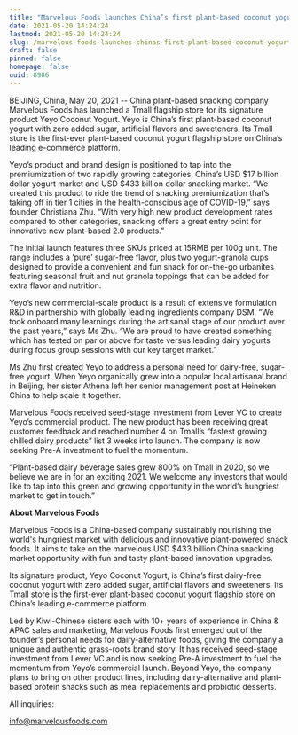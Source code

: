 ```yaml
---
title: "Marvelous Foods launches China’s first plant-based coconut yogurt store on Tmall"
date: 2021-05-20 14:24:24
lastmod: 2021-05-20 14:24:24
slug: /marvelous-foods-launches-chinas-first-plant-based-coconut-yogurt-store-tmall
draft: false
pinned: false
homepage: false
uuid: 8986
---
```

<p>BEIJING, China, May 20, 2021 -- China plant-based snacking company Marvelous Foods has launched a Tmall flagship store for its signature product Yeyo Coconut Yogurt. Yeyo is China’s first plant-based coconut yogurt with zero added sugar, artificial flavors and sweeteners. Its Tmall store is the first-ever plant-based coconut yogurt flagship store on China’s leading e-commerce platform.</p>
<p>Yeyo’s product and brand design is positioned to tap into the premiumization of two rapidly growing categories, China’s USD $17 billion dollar yogurt market and USD $433 billion dollar snacking market. “We created this product to ride the trend of snacking premiumization that’s taking off in tier 1 cities in the health-conscious age of COVID-19,” says founder Christiana Zhu. “With very high new product development rates compared to other categories, snacking offers a great entry point for innovative new plant-based 2.0 products.”</p>
<p>The initial launch features three SKUs priced at 15RMB per 100g unit. The range includes a ‘pure’ sugar-free flavor, plus two yogurt-granola cups designed to provide a convenient and fun snack for on-the-go urbanites featuring seasonal fruit and nut granola toppings that can be added for extra flavor and nutrition.</p>
<p>Yeyo’s new commercial-scale product is a result of extensive formulation R&D in partnership with globally leading ingredients company DSM. “We took onboard many learnings during the artisanal stage of our product over the past years,” says Ms Zhu. “We are proud to have created something which has tested on par or above for taste versus leading dairy yogurts during focus group sessions with our key target market.”</p>
<p>Ms Zhu first created Yeyo to address a personal need for dairy-free, sugar-free yogurt. When Yeyo organically grew into a popular local artisanal brand in Beijing, her sister Athena left her senior management post at Heineken China to help scale it together.  </p>
<p>Marvelous Foods received seed-stage investment from Lever VC to create Yeyo’s commercial product. The new product has been receiving great customer feedback and reached number 4 on Tmall’s “fastest growing chilled dairy products” list 3 weeks into launch. The company is now seeking Pre-A investment to fuel the momentum.</p>
<p>“Plant-based dairy beverage sales grew 800% on Tmall in 2020, so we believe we are in for an exciting 2021. We welcome any investors that would like to tap into this green and growing opportunity in the world’s hungriest market to get in touch.”</p>
<p><strong>About Marvelous Foods</strong></p>
<p>Marvelous Foods is a China-based company sustainably nourishing the world's hungriest market with delicious and innovative plant-powered snack foods. It aims to take on the marvelous USD $433 billion China snacking market opportunity with fun and tasty plant-based innovation upgrades.</p>
<p>Its signature product, Yeyo Coconut Yogurt, is China’s first dairy-free coconut yogurt with zero added sugar, artificial flavors and sweeteners. Its Tmall store is the first-ever plant-based coconut yogurt flagship store on China’s leading e-commerce platform.</p>
<p>Led by Kiwi-Chinese sisters each with 10+ years of experience in China & APAC sales and marketing, Marvelous Foods first emerged out of the founder’s personal needs for dairy-alternative foods, giving the company a unique and authentic grass-roots brand story. It has received seed-stage investment from Lever VC and is now seeking Pre-A investment to fuel the momentum from Yeyo’s commercial launch. Beyond Yeyo, the company plans to bring on other product lines, including dairy-alternative and plant-based protein snacks such as meal replacements and probiotic desserts.</p>
<p>All inquiries:</p>
<p><a href="mailto:info@marvelousfoods.com">info@marvelousfoods.com</a> </p>
